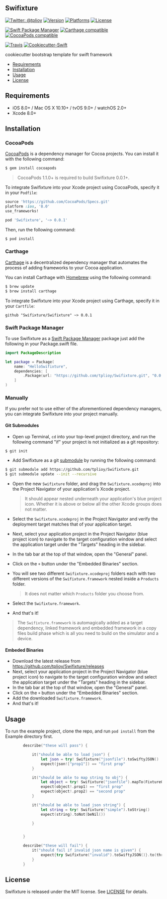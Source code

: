 ## Swifixture
[![Twitter: @tplioy](https://img.shields.io/badge/contact-@tplioy-blue.svg?style=flat)](https://twitter.com/tplioy)
[![Version](https://img.shields.io/cocoapods/v/Swifixture.svg?style=flat)](http://cocoapods.org/pods/Swifixture)
[![Platforms](https://img.shields.io/cocoapods/p/Swifixture.svg)](https://cocoapods.org/pods/Swifixture)
[![License](https://img.shields.io/cocoapods/l/Swifixture.svg)](https://raw.githubusercontent.com/tplioy/Swifixture/master/LICENSE)

[![Swift Package Manager](https://img.shields.io/badge/Swift%20Package%20Manager-compatible-brightgreen.svg)](https://github.com/apple/swift-package-manager)
[![Carthage compatible](https://img.shields.io/badge/Carthage-compatible-4BC51D.svg?style=flat)](https://github.com/Carthage/Carthage)
[![CocoaPods compatible](https://img.shields.io/cocoapods/v/Swifixture.svg)](https://cocoapods.org/pods/Swifixture)

[![Travis](https://img.shields.io/travis/tplioy/Swifixture/master.svg)](https://travis-ci.org/tplioy/Swifixture/branches)
[![Cookiecutter-Swift](https://img.shields.io/badge/cookiecutter--swift-framework-red.svg)](http://github.com/cookiecutter-swift/Framework)

cookiecutter bootstrap template for swift framework

- [Requirements](#requirements)
- [Installation](#installation)
- [Usage](#usage)
- [License](#license)

## Requirements

- iOS 8.0+ / Mac OS X 10.10+ / tvOS 9.0+ / watchOS 2.0+
- Xcode 8.0+

## Installation

### CocoaPods

[CocoaPods](http://cocoapods.org) is a dependency manager for Cocoa projects. You can install it with the following command:

```bash
$ gem install cocoapods
```

> CocoaPods 1.1.0+ is required to build Swifixture 0.0.1+.

To integrate Swifixture into your Xcode project using CocoaPods, specify it in your `Podfile`:

```ruby
source 'https://github.com/CocoaPods/Specs.git'
platform :ios, '8.0'
use_frameworks!

pod 'Swifixture', '~> 0.0.1'
```

Then, run the following command:

```bash
$ pod install
```

### Carthage

[Carthage](https://github.com/Carthage/Carthage) is a decentralized dependency manager that automates the process of adding frameworks to your Cocoa application.

You can install Carthage with [Homebrew](http://brew.sh/) using the following command:

```bash
$ brew update
$ brew install carthage
```

To integrate Swifixture into your Xcode project using Carthage, specify it in your `Cartfile`:

```ogdl
github "Swifixture/Swifixture" ~> 0.0.1
```
### Swift Package Manager

To use Swifixture as a [Swift Package Manager](https://swift.org/package-manager/) package just add the following in your Package.swift file.

``` swift
import PackageDescription

let package = Package(
    name: "HelloSwifixture",
    dependencies: [
        .Package(url: "https://github.com/tplioy/Swifixture.git", "0.0.1")
    ]
)
```

### Manually

If you prefer not to use either of the aforementioned dependency managers, you can integrate Swifixture into your project manually.

#### Git Submodules

- Open up Terminal, `cd` into your top-level project directory, and run the following command "if" your project is not initialized as a git repository:

```bash
$ git init
```

- Add Swifixture as a git [submodule](http://git-scm.com/docs/git-submodule) by running the following command:

```bash
$ git submodule add https://github.com/tplioy/Swifixture.git
$ git submodule update --init --recursive
```

- Open the new `Swifixture` folder, and drag the `Swifixture.xcodeproj` into the Project Navigator of your application's Xcode project.

    > It should appear nested underneath your application's blue project icon. Whether it is above or below all the other Xcode groups does not matter.

- Select the `Swifixture.xcodeproj` in the Project Navigator and verify the deployment target matches that of your application target.
- Next, select your application project in the Project Navigator (blue project icon) to navigate to the target configuration window and select the application target under the "Targets" heading in the sidebar.
- In the tab bar at the top of that window, open the "General" panel.
- Click on the `+` button under the "Embedded Binaries" section.
- You will see two different `Swifixture.xcodeproj` folders each with two different versions of the `Swifixture.framework` nested inside a `Products` folder.

    > It does not matter which `Products` folder you choose from.

- Select the `Swifixture.framework`.

- And that's it!

> The `Swifixture.framework` is automagically added as a target dependency, linked framework and embedded framework in a copy files build phase which is all you need to build on the simulator and a device.

#### Embeded Binaries

- Download the latest release from https://github.com/tplioy/Swifixture/releases
- Next, select your application project in the Project Navigator (blue project icon) to navigate to the target configuration window and select the application target under the "Targets" heading in the sidebar.
- In the tab bar at the top of that window, open the "General" panel.
- Click on the `+` button under the "Embedded Binaries" section.
- Add the downloaded `Swifixture.framework`.
- And that's it!

## Usage
To run the example project, clone the repo, and run `pod install` from the Example directory first.

```swift
        describe("these will pass") {

            it("should be able to load json") {
                let json = try! Swifixture("jsonfile").toSwiftyJSON()
                expect(json!["prop1"]) == "first prop"
            }

            it("should be able to map string to obj") {
                let object = try! Swifixture("jsonfile").mapTo(FixtureObjectMapper)
                expect(object!.prop1) == "first prop"
                expect(object!.prop2) == "second prop"
            }

            it("should be able to load json string") {
                let string = try! Swifixture("simple").toString()
                expect(string).toNot(beNil())

            }


        }

        describe("these will fail") {
            it("should fail if invalid json name is given") {
                expect{try Swifixture("invalid").toSwiftyJSON()}.to(throwError())
            }
        }
```
## License

Swifixture is released under the MIT license. See [LICENSE](https://github.com/tplioy/Swifixture/blob/master/LICENSE) for details.
